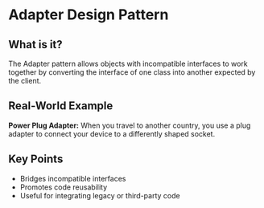 # Adapter Design Pattern

## What is it?

The Adapter pattern allows objects with incompatible interfaces to work together by converting the interface of one class into another expected by the client.

## Real-World Example

**Power Plug Adapter:** When you travel to another country, you use a plug adapter to connect your device to a differently shaped socket.

## Key Points

- Bridges incompatible interfaces
- Promotes code reusability
- Useful for integrating legacy or third-party code
